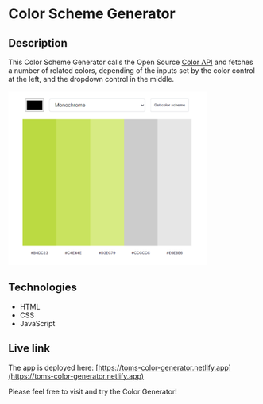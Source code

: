# Color Scheme Generator

## Description
This Color Scheme Generator calls the Open Source [Color API](https://www.thecolorapi.com) and fetches a number of related colors, depending of the inputs set by the color control at the left, and the dropdown control in the middle.
<br/>
<br/>
<img src="colors.png" alt="Screenshot." width="400px"/>

## Technologies
- HTML
- CSS
- JavaScript

## Live link
The app is deployed here:
[https://toms-color-generator.netlify.app](https://toms-color-generator.netlify.app)

Please feel free to visit and try the Color Generator!

